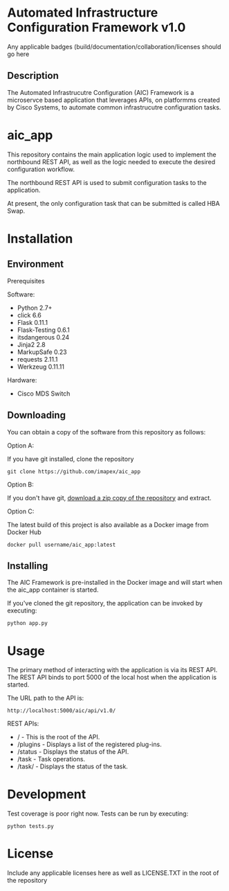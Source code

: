 # Automated Infrastructure Configuration Framework v1.0

Any applicable badges (build/documentation/collaboration/licenses should go here

## Description

The Automated Infrastrucutre Configuration (AIC) Framework is a microservce based application that leverages APIs, on platformms created by Cisco Systems, to automate common infrastrucutre configuration tasks.

#  aic_app 

This repository contains the main application logic used to implement the northbound REST API, as well as the logic needed to execute the desired configuration workflow.

The northbound REST API is used to submit configuration tasks to the application.

At present, the only configuration task that can be submitted is called HBA Swap.

# Installation

## Environment

Prerequisites

Software:
* Python 2.7+
* click 6.6
* Flask 0.11.1
* Flask-Testing 0.6.1
* itsdangerous 0.24
* Jinja2 2.8
* MarkupSafe 0.23
* requests 2.11.1
* Werkzeug 0.11.11

Hardware:
* Cisco MDS Switch

## Downloading

You can obtain a copy of the software from this repository as follows:

Option A:

If you have git installed, clone the repository

    git clone https://github.com/imapex/aic_app

Option B:

If you don't have git, [download a zip copy of the repository](https://github.com/imapex/aic_app/archive.zip) and extract.

Option C:

The latest build of this project is also available as a Docker image from Docker Hub

    docker pull username/aic_app:latest

## Installing

The AIC Framework is pre-installed in the Docker image and will start when the aic_app container is started.

If you've cloned the git repository, the application can be invoked by executing:

    python app.py

# Usage

The primary method of interacting with the application is via its REST API. The REST API binds to port 5000 of the local host when the application is started.

The URL path to the API is: 
    
    http://localhost:5000/aic/api/v1.0/

REST APIs:
* / - This is the root of the API. 
* /plugins - Displays a list of the registered plug-ins.
* /status - Displays the status of the API.
* /task - Task operations.
* /task/<integer> - Displays the status of the task.

# Development

Test coverage is poor right now.  Tests can be run by executing:
    
    python tests.py

# License

Include any applicable licenses here as well as LICENSE.TXT in the root of the repository

